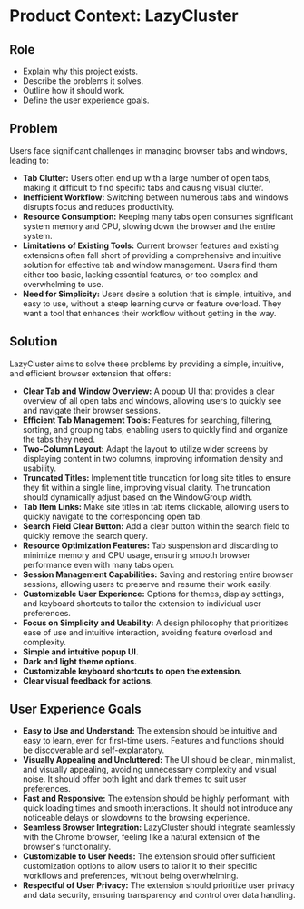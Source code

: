# Product Context: LazyCluster

## Role

- Explain why this project exists.
- Describe the problems it solves.
- Outline how it should work.
- Define the user experience goals.

## Problem

Users face significant challenges in managing browser tabs and windows, leading to:

- **Tab Clutter:** Users often end up with a large number of open tabs, making it difficult to find specific tabs and causing visual clutter.
- **Inefficient Workflow:** Switching between numerous tabs and windows disrupts focus and reduces productivity.
- **Resource Consumption:** Keeping many tabs open consumes significant system memory and CPU, slowing down the browser and the entire system.
- **Limitations of Existing Tools:** Current browser features and existing extensions often fall short of providing a comprehensive and intuitive solution for effective tab and window management. Users find them either too basic, lacking essential features, or too complex and overwhelming to use.
- **Need for Simplicity:** Users desire a solution that is simple, intuitive, and easy to use, without a steep learning curve or feature overload. They want a tool that enhances their workflow without getting in the way.

## Solution

LazyCluster aims to solve these problems by providing a simple, intuitive, and efficient browser extension that offers:

- **Clear Tab and Window Overview:** A popup UI that provides a clear overview of all open tabs and windows, allowing users to quickly see and navigate their browser sessions.
- **Efficient Tab Management Tools:** Features for searching, filtering, sorting, and grouping tabs, enabling users to quickly find and organize the tabs they need.
- **Two-Column Layout:** Adapt the layout to utilize wider screens by displaying content in two columns, improving information density and usability.
- **Truncated Titles:** Implement title truncation for long site titles to ensure they fit within a single line, improving visual clarity. The truncation should dynamically adjust based on the WindowGroup width.
- **Tab Item Links:** Make site titles in tab items clickable, allowing users to quickly navigate to the corresponding open tab.
- **Search Field Clear Button:** Add a clear button within the search field to quickly remove the search query.
- **Resource Optimization Features:** Tab suspension and discarding to minimize memory and CPU usage, ensuring smooth browser performance even with many tabs open.
- **Session Management Capabilities:** Saving and restoring entire browser sessions, allowing users to preserve and resume their work easily.
- **Customizable User Experience:** Options for themes, display settings, and keyboard shortcuts to tailor the extension to individual user preferences.
- **Focus on Simplicity and Usability:** A design philosophy that prioritizes ease of use and intuitive interaction, avoiding feature overload and complexity.
- **Simple and intuitive popup UI.**
- **Dark and light theme options.**
- **Customizable keyboard shortcuts to open the extension.**
- **Clear visual feedback for actions.**

## User Experience Goals

- **Easy to Use and Understand:** The extension should be intuitive and easy to learn, even for first-time users. Features and functions should be discoverable and self-explanatory.
- **Visually Appealing and Uncluttered:** The UI should be clean, minimalist, and visually appealing, avoiding unnecessary complexity and visual noise. It should offer both light and dark themes to suit user preferences.
- **Fast and Responsive:** The extension should be highly performant, with quick loading times and smooth interactions. It should not introduce any noticeable delays or slowdowns to the browsing experience.
- **Seamless Browser Integration:** LazyCluster should integrate seamlessly with the Chrome browser, feeling like a natural extension of the browser's functionality.
- **Customizable to User Needs:** The extension should offer sufficient customization options to allow users to tailor it to their specific workflows and preferences, without being overwhelming.
- **Respectful of User Privacy:** The extension should prioritize user privacy and data security, ensuring transparency and control over data handling.
